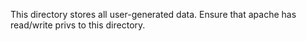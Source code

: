 This directory stores all user-generated data. Ensure that apache has read/write privs to this directory.
